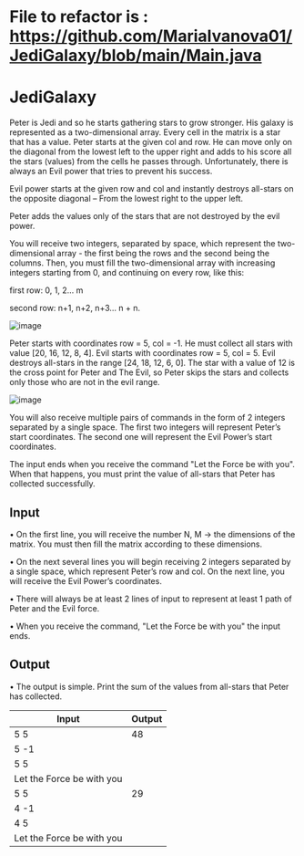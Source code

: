 # File to refactor is : https://github.com/MariaIvanova01/JediGalaxy/blob/main/Main.java

# JediGalaxy


Peter is Jedi and so he starts gathering stars to grow stronger.
His galaxy is represented as a two-dimensional array. Every cell in the matrix is a star that has a value. Peter starts at the given col and row. He can move only on the diagonal from the lowest left to the upper right and adds to his score all the stars (values) from the cells he passes through. Unfortunately, there is always an Evil power that tries to prevent his success. 

Evil power starts at the given row and col and instantly destroys all-stars on the opposite diagonal – From the lowest right to the upper left. 

Peter adds the values only of the stars that are not destroyed by the evil power.

You will receive two integers, separated by space, which represent the two-dimensional array - the first being the rows and the second being the columns. Then, you must fill the two-dimensional array with increasing integers starting from 0, and continuing on every row, like this: 

first row: 0, 1, 2… m

second row: n+1, n+2, n+3… n + n.

![image](https://user-images.githubusercontent.com/81368587/176902417-4f628dee-1451-450a-bcaa-8c7e0e1c4218.png)

Peter starts with coordinates row = 5, col = -1. He must collect all stars with value [20, 16, 12, 8, 4]. Evil starts with coordinates row = 5, col = 5. Evil destroys all-stars in the range [24, 18, 12, 6, 0]. The star with a value of 12 is the cross point for Peter and The Evil, so Peter skips the stars and collects only those who are not in the evil range. 

![image](https://user-images.githubusercontent.com/81368587/176902464-ff5c03af-ad8f-4a89-8764-405e6dd68d15.png)

You will also receive multiple pairs of commands in the form of 2 integers separated by a single space. The first two integers will represent Peter’s start coordinates. The second one will represent the Evil Power’s start coordinates.

The input ends when you receive the command "Let the Force be with you". When that happens, you must print the value of all-stars that Peter has collected successfully.

Input
-------

•	On the first line, you will receive the number N, M -> the dimensions of the matrix. You must then fill the matrix according to these dimensions.

•	On the next several lines you will begin receiving 2 integers separated by a single space, which represent Peter’s row and col. On the next line, you will receive the Evil Power’s coordinates.

•	There will always be at least 2 lines of input to represent at least 1 path of Peter and the Evil force.

•	When you receive the command, "Let the Force be with you" the input ends.

Output
----------

•	The output is simple. Print the sum of the values from all-stars that Peter has collected.


Input |	Output
------|--------
5 5 | 48
5 -1 |
5 5 |
Let the Force be with you |	
5 5 | 29
4 -1 |
4 5 |
Let the Force be with you |	


